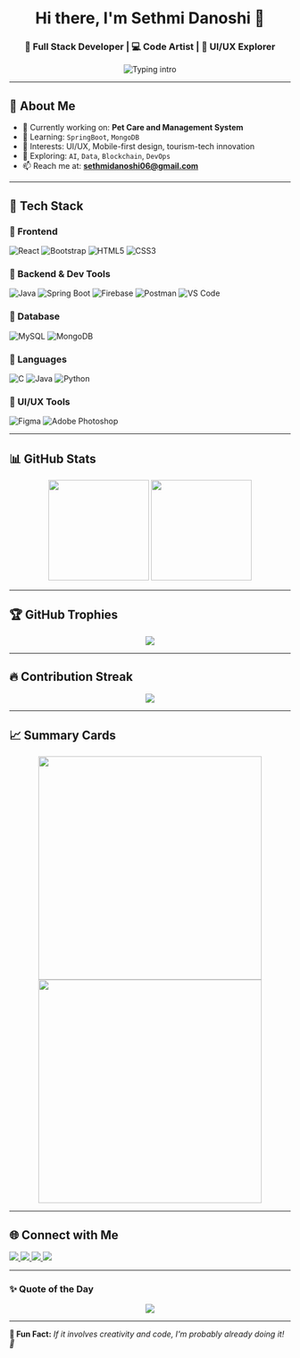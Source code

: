 <h1 align="center">Hi there, I'm Sethmi Danoshi 👋</h1>
<h3 align="center">🚀 Full Stack Developer | 💻 Code Artist | 🎨 UI/UX Explorer</h3>

<p align="center">
  <img src="https://readme-typing-svg.demolab.com?font=Fira+Code&size=20&pause=1000&center=true&vCenter=true&width=500&lines=Hi+I'm+Sethmi+Danoshi!;Full+Stack+Dev+%F0%9F%92%BB+|+UI%2FUX+Designer+%F0%9F%96%8C%EF%B8%8F;Let's+create+cool+stuff+together+%F0%9F%94%A5" alt="Typing intro" />
</p>

---

## 🌟 About Me
- 🔭 Currently working on: **Pet Care and Management System**
- 🌱 Learning: `SpringBoot`, `MongoDB`
- 🎯 Interests: UI/UX, Mobile-first design, tourism-tech innovation
- 🧠 Exploring: `AI`, `Data`, `Blockchain`, `DevOps`
- 📫 Reach me at: **sethmidanoshi06@gmail.com**

---

## 💼 Tech Stack

### 🔹 Frontend
![React](https://img.shields.io/badge/React-20232A?style=for-the-badge&logo=react)
![Bootstrap](https://img.shields.io/badge/Bootstrap-563D7C?style=for-the-badge&logo=bootstrap)
![HTML5](https://img.shields.io/badge/HTML5-E34F26?style=for-the-badge&logo=html5)
![CSS3](https://img.shields.io/badge/CSS3-1572B6?style=for-the-badge&logo=css3)

### 🔹 Backend & Dev Tools
![Java](https://img.shields.io/badge/Java-ED8B00?style=for-the-badge&logo=openjdk)
![Spring Boot](https://img.shields.io/badge/Spring%20Boot-6DB33F?style=for-the-badge&logo=springboot)
![Firebase](https://img.shields.io/badge/Firebase-FFCA28?style=for-the-badge&logo=firebase)
![Postman](https://img.shields.io/badge/Postman-FF6C37?style=for-the-badge&logo=postman)
![VS Code](https://img.shields.io/badge/VSCode-007ACC?style=for-the-badge&logo=visual-studio-code)

### 🔹 Database
![MySQL](https://img.shields.io/badge/MySQL-005C84?style=for-the-badge&logo=mysql)
![MongoDB](https://img.shields.io/badge/MongoDB-4EA94B?style=for-the-badge&logo=mongodb)

### 🔹 Languages
![C](https://img.shields.io/badge/C-00599C?style=for-the-badge&logo=c)
![Java](https://img.shields.io/badge/Java-007396?style=for-the-badge&logo=java)
![Python](https://img.shields.io/badge/Python-3776AB?style=for-the-badge&logo=python)

### 🎨 UI/UX Tools
![Figma](https://img.shields.io/badge/Figma-F24E1E?style=for-the-badge&logo=figma)
![Adobe Photoshop](https://img.shields.io/badge/Photoshop-31A8FF?style=for-the-badge&logo=adobe-photoshop)

---

## 📊 GitHub Stats

<p align="center">
  <img src="https://github-readme-stats.vercel.app/api?username=sethmidanoshi&show_icons=true&theme=radical" height="180px"/>
  <img src="https://github-readme-stats.vercel.app/api/top-langs/?username=sethmidanoshi&layout=compact&theme=radical" height="180px"/>
</p>

---

## 🏆 GitHub Trophies

<p align="center">
  <img src="https://github-profile-trophy.vercel.app/?username=sethmidanoshi&theme=radical&row=1&column=6&no-frame=true" />
</p>

---

## 🔥 Contribution Streak

<p align="center">
  <img src="https://github-readme-streak-stats.herokuapp.com?user=sethmidanoshi&theme=highcontrast" />
</p>

---

## 📈 Summary Cards

<p align="center">
  <img src="https://github-profile-summary-cards.vercel.app/api/cards/repos-per-language?username=sethmidanoshi&theme=radical" width="400px"/>
  <img src="https://github-profile-summary-cards.vercel.app/api/cards/most-commit-language?username=sethmidanoshi&theme=radical" width="400px"/>
</p>

---

## 🌐 Connect with Me

<p align="left">
  <a href="https://linkedin.com/in/sethmidanoshi" target="_blank">
    <img src="https://img.shields.io/badge/LinkedIn-Profile-blue?style=for-the-badge&logo=linkedin" />
  </a>
  <a href="mailto:sethmidanoshi06@gmail.com" target="_blank">
    <img src="https://img.shields.io/badge/Email-Contact-red?style=for-the-badge&logo=gmail" />
  </a>
  <a href="https://www.youtube.com/@sethmipathirana" target="_blank">
    <img src="https://img.shields.io/badge/YouTube-Channel-FF0000?style=for-the-badge&logo=youtube" />
  </a>
  <a href="https://www.hackerrank.com/sethmidanoshi" target="_blank">
    <img src="https://img.shields.io/badge/HackerRank-Profile-2EC866?style=for-the-badge&logo=hackerrank" />
  </a>
</p>

---

### ✨ Quote of the Day
<p align="center">
  <img src="https://quotes-github-readme.vercel.app/api?type=horizontal&theme=radical" />
</p>

---

**🔮 Fun Fact:** *If it involves creativity and code, I'm probably already doing it! 💫*

